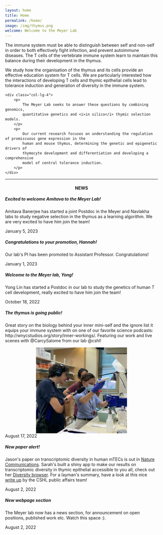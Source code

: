 ```yaml
---
layout: home
title: Home
permalink: /home/
image: /img/thymus.png
welcome: Welcome to the Meyer Lab
---
```


<div class="row">
    <div class="col-lg-2"></div>
    <div class="col-lg-4">
        <p>
            The immune system must be able to distinguish between self and non-self in order
            to both effectively fight infection, and prevent autoimmune diseases. The T cells
            of the vertebrate immune system learn to maintain this balance during their
            development in the thymus.
        </p>
        <p>
            We study how the organisation of the thymus and its cells provide an
            effective education system for T cells. We are particularly interested how the
            interactions of developing T cells and thymic epithelial cells lead to
            tolerance induction and generation of diversity in the immune system.
        </p>
    </div>

    <div class="col-lg-4">
        <p>
            The Meyer Lab seeks to answer these questions by combining genomics,
            quantitative genetics and <i>in silico</i> thymic selection models.
        </p>
        <p>
            Our current research focuses on understanding the regulation of promiscuous gene expression in the
            human and mouse thymus, determining the genetic and epigenetic drivers of
            thymocyte development and differentiation and developing a comprehensive
            model of central tolerance induction.
        </p>
    </div>
</div>

<div class="row">
    <div class="col-lg-2"></div>
    <div class="col-lg-8"> <hr></div>
</div>

<div class="row">
    <div class="col-lg-2"></div>
    <div class="col-lg-8">
        <center>
            <h4>NEWS</h4>
        </center>
    </div>
    <div class="col-lg-2"></div>
</div>

<div class="row">
    <div class="col-lg-2"></div>
    <div class="col-lg-8">
    <div class="card-scroll">
        <div class="card text-center">
            <div class="card-header"></div>
            <div class="card-body">
                <h5 class="card-title">Excited to welcome Amitava to the Meyer Lab!</h5>
                <p class="card-text"> Amitava Banerjee has started a joint
                Postdoc in the Meyer and Navlakha labs to study negative
                selection in the thymus as a learning algorithm. We are very
                excited to have him join the team! </p>
            </div>
            <div class="card-footer text-muted"> January 5, 2023</div>
        </div>
        <div class="card text-center">
            <div class="card-header"></div>
            <div class="card-body">
                <h5 class="card-title">Congratulations to your promotion, Hannah!</h5>
                <p class="card-text"> Our lab's PI has been promoted to
                Assistant Professor. Congratulations! </p>
            </div>
            <div class="card-footer text-muted"> January 1, 2023</div>
        </div>
        <div class="card text-center">
            <div class="card-header"></div>
            <div class="card-body">
                <h5 class="card-title">Welcome to the Meyer lab, Yong!</h5>
                <p class="card-text"> Yong Lin has started a Postdoc in our lab to study
                the genetics of human T cell development, really excited to have him
                join the team! </p>
            </div>
            <div class="card-footer text-muted"> October 18, 2022</div>
        </div>
        <div class="card text-center">
            <div class="card-header"></div>
            <div class="card-body">
                <h5 class="card-title">The thymus is going public!</h5>
                <p class="card-text">Great story on the biology
                behind your inner mini-self and the ignore list it equips your
                immune system with on one of our favorite science podcasts: http://wnycstudios.org/story/inner-workings/.
                Featuring our work and live scenes with @CarcySalome from our lab @cshl!
                </p>
                <img class="img-responsive" style="display:block; margin-left:
                auto; margin-right: auto;
                padding-right:15px;padding-left:15px;padding-top:0px;
                width:300px;height:auto;" src="/img/radiolab2.jpeg">
            </div>
            <div class="card-footer text-muted"> August 17, 2022</div>
        </div>
        <div class="card text-center">
            <div class="card-header"></div>
            <div class="card-body">
                <h5 class="card-title">New paper alert!</h5>
                <p class="card-text">Jason's paper on transcriptomic diversity
                in human mTECs is out in <a
                href="https://www.nature.com/articles/s41467-022-31750-1">Nature Communications</a>.
                Sarah's built a shiny app to make our results on transcriptomic
                diversity in thymic epithelial accessible to you all, check out
                her <a
                href="https://transcriptomediversity.cshl.edu/">Diversity
                browser</a>.
                For a layman's summary, have a look at this nice <a
                href="https://www.cshl.edu/how-the-thymus-trains-t-cells-to-fight-infections/">write up</a>
                by the CSHL public affairs team!</p>
            </div>
            <div class="card-footer text-muted"> August 2, 2022</div>
        </div>
        <div class="card text-center">
            <div class="card-header"></div>
            <div class="card-body">
                <h5 class="card-title">New webpage section</h5>
                <p class="card-text">The Meyer lab now has a news section, for
                announcement on open positions, published work etc. Watch this
                space :).</p>
            </div>
            <div class="card-footer text-muted"> August 2, 2022</div>
        </div>
    </div>
    </div>
    <div class="col-lg-2"></div>
</div>

